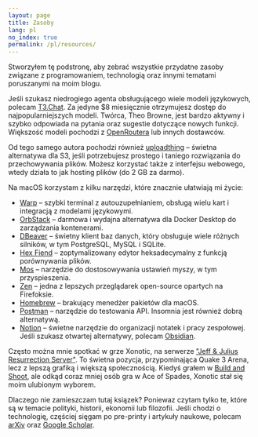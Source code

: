 ```yaml
---
layout: page
title: Zasoby
lang: pl
no_index: true
permalink: /pl/resources/
---
```


Stworzyłem tę podstronę, aby zebrać wszystkie przydatne zasoby związane z programowaniem, technologią oraz innymi tematami poruszanymi na moim blogu.

Jeśli szukasz niedrogiego agenta obsługującego wiele modeli językowych, polecam [T3.Chat](https://t3.chat). Za jedyne $8 miesięcznie otrzymujesz dostęp do najpopularniejszych modeli. Twórca, Theo Browne, jest bardzo aktywny i szybko odpowiada na pytania oraz sugestie dotyczące nowych funkcji. Większość modeli pochodzi z [OpenRoutera](https://openrouter.ai/) lub innych dostawców.

Od tego samego autora pochodzi również [uploadthing](https://uploadthing.com/) – świetna alternatywa dla S3, jeśli potrzebujesz prostego i taniego rozwiązania do przechowywania plików. Możesz korzystać także z interfejsu webowego, wtedy działa to jak hosting plików (do 2 GB za darmo).

Na macOS korzystam z kilku narzędzi, które znacznie ułatwiają mi życie:
- [Warp](https://warp.dev/) – szybki terminal z autouzupełnianiem, obsługą wielu kart i integracją z modelami językowymi.
- [OrbStack](https://orbstack.dev/) – darmowa i wydajna alternatywa dla Docker Desktop do zarządzania kontenerami.
- [DBeaver](https://dbeaver.io/) – świetny klient baz danych, który obsługuje wiele różnych silników, w tym PostgreSQL, MySQL i SQLite.
- [Hex Fiend](https://hexfiend.com/) – zoptymalizowany edytor heksadecymalny z funkcją porównywania plików.
- [Mos](https://mos.caldis.me/) – narzędzie do dostosowywania ustawień myszy, w tym przyspieszenia.
- [Zen](https://zen-browser.app/) – jedna z lepszych przeglądarek open-source opartych na Firefoksie.
- [Homebrew](https://brew.sh/) – brakujący menedżer pakietów dla macOS.
- [Postman](https://www.postman.com/) – narzędzie do testowania API. Insomnia jest również dobrą alternatywą.
- [Notion](https://www.notion.so/) – świetne narzędzie do organizacji notatek i pracy zespołowej. Jeśli szukasz otwartej alternatywy, polecam [Obsidian](https://obsidian.md/).

Często można mnie spotkać w grze Xonotic, na serwerze ["Jeff & Julius
Resurrection Server"](http://145.239.66.73/resurrection.html). To świetna pozycja, przypominająca Quake 3 Arena, lecz z lepszą grafiką i większą społecznością. Kiedyś grałem w [Build and Shoot](https://www.buildandshoot.com/), ale odkąd coraz mniej osób gra w Ace of Spades, Xonotic stał się moim ulubionym wyborem.

Dlaczego nie zamieszczam tutaj ksiązek? Poniewaz czytam tylko te, które są w temacie polityki, historii, ekonomii lub filozofii. Jeśli chodzi o technologię, częściej sięgam po pre-printy i artykuły naukowe, polecam [arXiv](https://arxiv.org/) oraz [Google Scholar](https://scholar.google.com/).